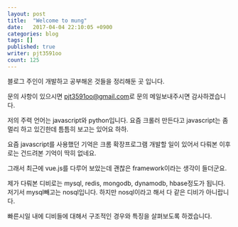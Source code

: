 ```yaml
---
layout: post
title:  "Welcome to mung"
date:   2017-04-04 22:10:05 +0900
categories: blog
tags: []
published: true
writer: pjt3591oo
count: 125
---
```


블로그 주인이 개발하고 공부해온 것들을 정리해둔 곳 입니다.

문의 사항이 있으시면 [pjt3591oo@gmail.com][jekyll-docs]로 문의 메일보내주시면 감사하겠습니다.

저의 주력 언어는 javascript와 python입니다.
요즘 크롤러 만든다고 javascript는 좀 멀리 하고 있긴한데 틈틈히 보고는 있어요 하하.

요즘 javascript를 사용했던 기억은 크롬 확장프로그램 개발할 일이 있어서 다뤄본 이후로는 건드려본 기억이 딱히 없네요.

그래서 최근에 vue.js를 다루어 보았는데 괜찮은 framework이라는 생각이 들더군요.

제가 다뤄본 디비로는 mysql, redis, mongodb, dynamodb, hbase정도가 됩니다.
저기서 mysql빼고는 nosql입니다. 하지만 nosql이라고 해서 다 같은 디비가 아니랍니다.

빠른시일 내에 디비들에 대해서 구조적인 경우와 특징을 살펴보도록 하겠습니다.

[jekyll-docs]: pjt3591oo@gmail.com

